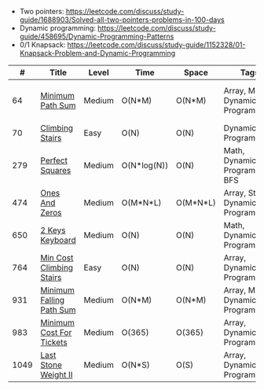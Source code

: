 - Two pointers: https://leetcode.com/discuss/study-guide/1688903/Solved-all-two-pointers-problems-in-100-days
- Dynamic programming: https://leetcode.com/discuss/study-guide/458695/Dynamic-Programming-Patterns
- 0/1 Knapsack: https://leetcode.com/discuss/study-guide/1152328/01-Knapsack-Problem-and-Dynamic-Programming


| #    | Title                                                             | Level  | Time         | Space      | Tags                               | Note           |
| ---- | ----------------------------------------------------------------- | ------ | ------------ | ---------- | ---------------------------------- | -------------- |
| 64   | [Minimum Path Sum](./src/64.minimum-path-sum.py)                  | Medium | O(N\*M)      | O(N\*M)    | Array, Matrix, Dynamic Programming | DP (Max - Min) |
| 70   | [Climbing Stairs](./src/70.climbing-stairs.py)                    | Easy   | O(N)         | O(N)       | Dynamic Programming                |                |
| 279  | [Perfect Squares](./src/279.perfect-squares.py)                   | Medium | O(N\*log(N)) | O(N)       | Math, Dynamic Programming, BFS     |                |
| 474  | [Ones And Zeros](./src/474.ones-and-zeros.py)                     | Medium | O(M\*N\*L)   | O(M\*N\*L) | Array, String, Dynamic Programming |                |
| 650  | [2 Keys Keyboard](./src/650.2-keys-keyboard.py)                   | Medium | O(N)         | O(N)       | Math, Dynamic Programming          |                |
| 764  | [Min Cost Climbing Stairs](./src/764.min-cost-climbing-stairs.py) | Easy   | O(N)         | O(N)       | Array, Dynamic Programming         |                |
| 931  | [Minimum Falling Path Sum](./src/931.min-falling-path-sum.py)     | Medium | O(N\*M)      | O(N\*M)    | Array, Matrix, Dynamic Programming |                |
| 983  | [Minimum Cost For Tickets](./src/983.min-cost-ticket.py)          | Medium | O(365)       | O(365)     | Array, Dynamic Programming         |                |
| 1049 | [Last Stone Weight II](./src/1049.last-stone-weight-ii.py)        | Medium | O(N\*S)      | O(S)       | Array, Dynamic Programming         |                |
